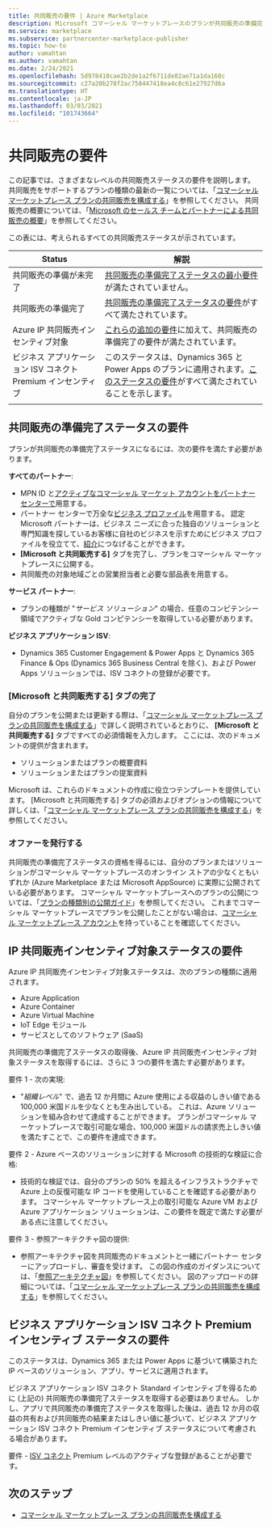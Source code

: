 ```yaml
---
title: 共同販売の要件 | Azure Marketplace
description: Microsoft コマーシャル マーケットプレースのプランが共同販売の準備完了または共同販売インセンティブ対象ステータスの資格を得るために満たす必要のある要件について説明します。
ms.service: marketplace
ms.subservice: partnercenter-marketplace-publisher
ms.topic: how-to
author: vamahtan
ms.author: vamahtan
ms.date: 2/24/2021
ms.openlocfilehash: 5d978410cae2b2de1a2f6711de82ae71a1da168c
ms.sourcegitcommit: c27a20b278f2ac758447418ea4c8c61e27927d6a
ms.translationtype: HT
ms.contentlocale: ja-JP
ms.lasthandoff: 03/03/2021
ms.locfileid: "101743664"
---
```

# <a name="co-sell-requirements"></a>共同販売の要件

この記事では、さまざまなレベルの共同販売ステータスの要件を説明します。 共同販売をサポートするプランの種類の最新の一覧については、「[コマーシャル マーケットプレース プランの共同販売を構成する](commercial-marketplace-co-sell.md)」を参照してください。 共同販売の概要については、「[Microsoft のセールス チームとパートナーによる共同販売の概要](marketplace-co-sell.md)」を参照してください。

この表には、考えられるすべての共同販売ステータスが示されています。

| Status | 解説 |
| ------------ | ------------- |
| 共同販売の準備が未完了 | [共同販売の準備完了ステータスの最小要件](#requirements-for-co-sell-ready-status)が満たされていません。 |
| 共同販売の準備完了 | [共同販売の準備完了ステータスの要件](#requirements-for-co-sell-ready-status)がすべて満たされています。 |
| Azure IP 共同販売インセンティブ対象 | [これらの追加の要件](#requirements-for-IP-Co-sell-incentivized-status)に加えて、共同販売の準備完了の要件が満たされています。 |
| ビジネス アプリケーション ISV コネクト Premium インセンティブ  | このステータスは、Dynamics 365 と Power Apps のプランに適用されます。[このステータスの要件](#requirements-for-biz-apps-isv-connect-premium-incentive-status)がすべて満たされていることを示します。 |
|||

## <a name="requirements-for-co-sell-ready-status"></a>共同販売の準備完了ステータスの要件

プランが共同販売の準備完了ステータスになるには、次の要件を満たす必要があります。

**すべてのパートナー**:

- MPN ID と[アクティブなコマーシャル マーケット アカウントをパートナー センターで](./partner-center-portal/create-account.md)用意する。
- パートナー センターで万全な[ビジネス プロファイル](/partner-center/create-a-marketing-profile.md)を用意する。 認定 Microsoft パートナーは、ビジネス ニーズに合った独自のソリューションと専門知識を探しているお客様に自社のビジネスを示すためにビジネス プロファイルを役立てて、[紹介](/partner-center/referrals.md)につなげることができます。
- **[Microsoft と共同販売する]** タブを完了し、プランをコマーシャル マーケットプレースに公開する。
- 共同販売の対象地域ごとの営業担当者と必要な部品表を用意する。

**サービス パートナー**:

- プランの種類が "_サービス ソリューション_" の場合、任意のコンピテンシー領域でアクティブな Gold コンピテンシーを取得している必要があります。
 
**ビジネス アプリケーション ISV**:

- Dynamics 365 Customer Engagement & Power Apps と Dynamics 365 Finance & Ops (Dynamics 365 Business Central を除く)、および Power Apps ソリューションでは、ISV コネクトの登録が必要です。

### <a name="complete-the-co-sell-with-microsoft-tab"></a>[Microsoft と共同販売する] タブの完了

自分のプランを公開または更新する際は、「[コマーシャル マーケットプレース プランの共同販売を構成する](commercial-marketplace-co-sell.md)」で詳しく説明されているとおりに、 **[Microsoft と共同販売する]** タブですべての必須情報を入力します。 ここには、次のドキュメントの提供が含まれます。

- ソリューションまたはプランの概要資料
- ソリューションまたはプランの提案資料

Microsoft は、これらのドキュメントの作成に役立つテンプレートを提供しています。 [Microsoft と共同販売する] タブの必須およびオプションの情報について詳しくは、「[コマーシャル マーケットプレース プランの共同販売を構成する](commercial-marketplace-co-sell.md)」を参照してください。

### <a name="publish-your-offer-live"></a>オファーを発行する

共同販売の準備完了ステータスの資格を得るには、自分のプランまたはソリューションがコマーシャル マーケットプレースのオンライン ストアの少なくともいずれか (Azure Marketplace または Microsoft AppSource) に実際に公開されている必要があります。 コマーシャル マーケットプレースへのプランの公開については、「[プランの種類別の公開ガイド](publisher-guide-by-offer-type.md)」を参照してください。 これまでコマーシャル マーケットプレースでプランを公開したことがない場合は、[コマーシャル マーケットプレース アカウント](./partner-center-portal/create-account.md)を持っていることを確認してください。

## <a name="requirements-for-ip-co-sell-incentivized-status"></a>IP 共同販売インセンティブ対象ステータスの要件

Azure IP 共同販売インセンティブ対象ステータスは、次のプランの種類に適用されます。

- Azure Application
- Azure Container
- Azure Virtual Machine
- IoT Edge モジュール
- サービスとしてのソフトウェア (SaaS)

共同販売の準備完了ステータスの取得後、Azure IP 共同販売インセンティブ対象ステータスを取得するには、さらに 3 つの要件を満たす必要があります。

要件 1 - 次の実現:

- "_組織レベル_" で、過去 12 か月間に Azure 使用による収益のしきい値である 100,000 米国ドルを少なくとも生み出している。 これは、Azure ソリューションを組み合わせて達成することができます。 プランがコマーシャル マーケットプレースで取引可能な場合、100,000 米国ドルの請求売上しきい値を満たすことで、この要件を達成できます。

要件 2 - Azure ベースのソリューションに対する Microsoft の技術的な検証に合格:
- 技術的な検証では、自分のプランの 50% を超えるインフラストラクチャで Azure 上の反復可能な IP コードを使用していることを確認する必要があります。 コマーシャル マーケットプレース上の取引可能な Azure VM および Azure アプリケーション ソリューションは、この要件を既定で満たす必要がある点に注意してください。

要件 3 - 参照アーキテクチャ図の提供:
- 参照アーキテクチャ図を共同販売のドキュメントと一緒にパートナー センターにアップロードし、審査を受けます。 この図の作成のガイダンスについては、「[参照アーキテクチャ図](reference-architecture-diagram.md)」を参照してください。 図のアップロードの詳細については、「[コマーシャル マーケットプレース プランの共同販売を構成する](commercial-marketplace-co-sell.md)」を参照してください。

## <a name="requirements-for-biz-apps-isv-connect-premium-incentive-status"></a>ビジネス アプリケーション ISV コネクト Premium インセンティブ ステータスの要件

このステータスは、Dynamics 365 または Power Apps に基づいて構築された IP ベースのソリューション、アプリ、サービスに適用されます。

ビジネス アプリケーション ISV コネクト Standard インセンティブを得るために (上記の) 共同販売の準備完了ステータスを取得する必要はありません。 しかし、アプリで共同販売の準備完了ステータスを取得した後は、過去 12 か月の収益の共有および共同販売の結果またはしきい値に基づいて、ビジネス アプリケーション ISV コネクト Premium インセンティブ ステータスについて考慮される場合があります。

要件 - [ISV コネクト](business-applications-isv-program.md) Premium レベルのアクティブな登録があることが必要です。

## <a name="next-steps"></a>次のステップ

- [コマーシャル マーケットプレース プランの共同販売を構成する](commercial-marketplace-co-sell.md)
